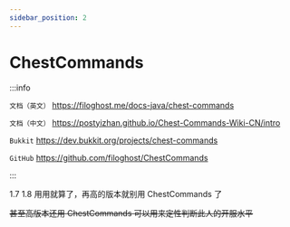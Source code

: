 ```yaml
---
sidebar_position: 2
---
```


# ChestCommands

:::info

`文档（英文）` https://filoghost.me/docs-java/chest-commands

`文档（中文）` https://postyizhan.github.io/Chest-Commands-Wiki-CN/intro

`Bukkit` https://dev.bukkit.org/projects/chest-commands

`GitHub` https://github.com/filoghost/ChestCommands

:::

1.7 1.8 用用就算了，再高的版本就别用 ChestCommands 了

~~甚至高版本还用 ChestCommands 可以用来定性判断此人的开服水平~~
